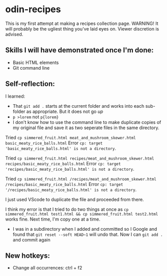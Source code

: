 # odin-recipes

This is my first attempt at making a recipes collection page. WARNING! It will probably be the ugliest thing you've laid eyes on. Viewer discretion is advised.

## Skills I will have demonstrated once I'm done:

- Basic HTML elements
- Git command line

## Self-reflection:

I learned:

- That `git add .` starts at the current folder and works into each sub-folder as appropriate. But it does not go _up_
- `p >lorem` not `p{lorem}`
- I don't know how to use the command line to make duplicate copies of my original file and save it as two seperate files in the same directory.

Tried `cp simmered_fruit.html meat_and_mushroom_skewer.html basic_meaty_rice_balls.html`
Error `cp: target 'basic_meaty_rice_balls.html' is not a directory`.

Tried `cp simmered_fruit.html recipes/meat_and_mushroom_skewer.html recipes/basic_meaty_rice_balls.html`
Error `cp: target 'recipes/basic_meaty_rice_balls.html' is not a directory`.

Tried `cp simmered_fruit.html /recipes/meat_and_mushroom_skewer.html /recipes/basic_meaty_rice_balls.html`
Error `cp: target '/recipes/basic_meaty_rice_balls.html' is not a directory`.

I just used VScode to duplicate the file and proceeded from there.

I think my error is that I tried to do two things at once as `cp simmered_fruit.html test1.html && cp simmered_fruit.html test2.html` works fine. Next time, I'm copy one at a time.

- I was in a subdirectory when I added and committed so I Google and found that `git reset --soft HEAD~1` will undo that. Now I can `git add .` and commit again

## New hotkeys:

- Change all occurrences: ctrl + f2
